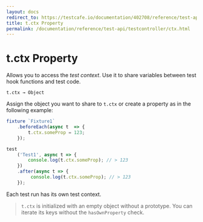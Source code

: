 ```yaml
---
layout: docs
redirect_to: https://testcafe.io/documentation/402708/reference/test-api/testcontroller/ctx
title: t.ctx Property
permalink: /documentation/reference/test-api/testcontroller/ctx.html
---
```

# t.ctx Property

Allows you to access the *test context*. Use it to share variables between test hook functions and test code.

```text
t.ctx → Object
```

Assign the object you want to share to `t.ctx` or create a property as in the following example:

```js
fixture `Fixture1`
    .beforeEach(async t  => {
        t.ctx.someProp = 123;
    });

test
    ('Test1', async t => {
        console.log(t.ctx.someProp); // > 123
    })
    .after(async t => {
         console.log(t.ctx.someProp); // > 123
    });
```

Each test run has its own test context.

> `t.ctx` is initialized with an empty object without a prototype. You can iterate its keys without the `hasOwnProperty` check.
